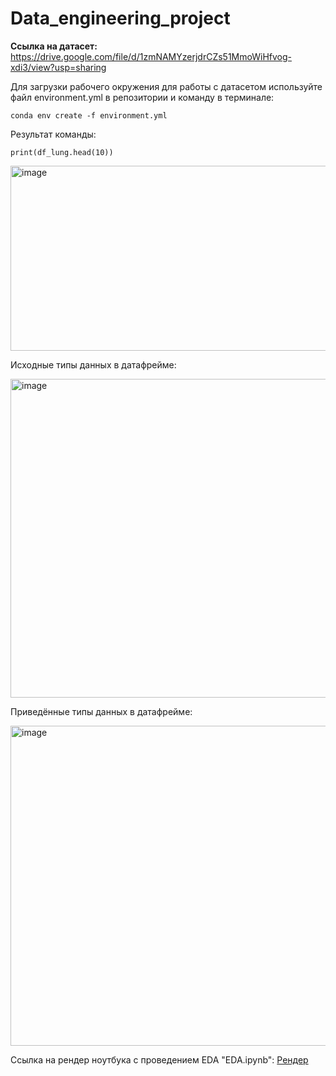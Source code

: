 # Data_engineering_project
**Ссылка на датасет:**
https://drive.google.com/file/d/1zmNAMYzerjdrCZs51MmoWiHfvog-xdi3/view?usp=sharing

Для загрузки рабочего окружения для работы с датасетом используйте файл environment.yml в репозитории и команду в терминале: 

```conda env create -f environment.yml```

Результат команды: 

```print(df_lung.head(10))```

<img width="1218" height="296" alt="image" src="https://github.com/user-attachments/assets/c47e4ff4-85cf-4264-9dd8-10d4b07ea481" />

Исходные типы данных в датафрейме:



<img width="520" height="510" alt="image" src="https://github.com/user-attachments/assets/b3ace559-f1f3-43d4-b592-72746b3c38ab" />

Приведённые типы данных в датафрейме:


<img width="522" height="512" alt="image" src="https://github.com/user-attachments/assets/41070401-93f1-4051-8a1f-42c86b3ad4ee" />



Ссылка на рендер ноутбука с проведением EDA "EDA.ipynb": 
[Рендер](https://nbviewer.org/github/Therainbowmushroom/Data_engineering_project/blob/main/notebooks/EDA.ipynb)




